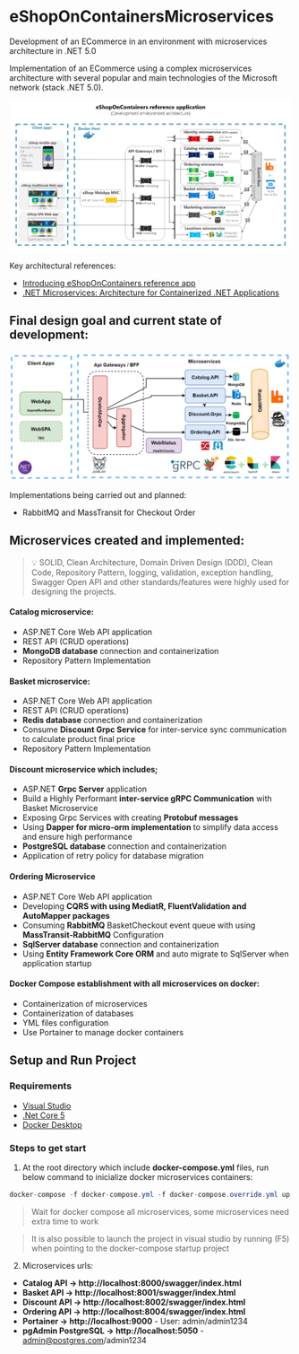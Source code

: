 # eShopOnContainersMicroservices
Development of an ECommerce in an environment with microservices architecture in .NET 5.0

Implementation of an ECommerce using a complex microservices architecture with several popular and main technologies of the Microsoft network (stack .NET 5.0).

![Microsoft_eShopOn](/helperResourcesAssets/eShopOnContainers-Architecture-Microsoft.png)

Key architectural references:
* [Introducing eShopOnContainers reference app](https://docs.microsoft.com/en-us/dotnet/architecture/cloud-native/introduce-eshoponcontainers-reference-app)
* [.NET Microservices: Architecture for Containerized .NET Applications](https://docs.microsoft.com/en-us/dotnet/architecture/microservices/)

## Final design goal and current state of development:

![Microservices_Arch_Applied](/helperResourcesAssets/Applied%20Project%20Architecture.png)

Implementations being carried out and planned:
- RabbitMQ and MassTransit for Checkout Order

## Microservices created and implemented:

> 💡 SOLID, Clean Architecture, Domain Driven Design (DDD), Clean Code, Repository Pattern, logging, validation, exception handling, Swagger Open API and other standards/features were highly used for designing the projects.

#### Catalog microservice: 
* ASP.NET Core Web API application 
* REST API (CRUD operations)
* **MongoDB database** connection and containerization
* Repository Pattern Implementation

#### Basket microservice: 
* ASP.NET Core Web API application 
* REST API (CRUD operations)
* **Redis database** connection and containerization
* Consume **Discount Grpc Service** for inter-service sync communication to calculate product final price
* Repository Pattern Implementation

#### Discount microservice which includes;
* ASP.NET **Grpc Server** application
* Build a Highly Performant **inter-service gRPC Communication** with Basket Microservice
* Exposing Grpc Services with creating **Protobuf messages**
* Using **Dapper for micro-orm implementation** to simplify data access and ensure high performance
* **PostgreSQL database** connection and containerization
* Application of retry policy for database migration

#### Ordering Microservice
* ASP.NET Core Web API application 
* Developing **CQRS with using MediatR, FluentValidation and AutoMapper packages**
* Consuming **RabbitMQ** BasketCheckout event queue with using **MassTransit-RabbitMQ** Configuration
* **SqlServer database** connection and containerization
* Using **Entity Framework Core ORM** and auto migrate to SqlServer when application startup

#### Docker Compose establishment with all microservices on docker:
* Containerization of microservices
* Containerization of databases
* YML files configuration
* Use Portainer to manage docker containers

## Setup and Run Project

### Requirements

* [Visual Studio](https://visualstudio.microsoft.com/downloads/)
* [.Net Core 5](https://dotnet.microsoft.com/download/dotnet-core/5)
* [Docker Desktop](https://www.docker.com/products/docker-desktop)

### Steps to get start

1. At the root directory which include **docker-compose.yml** files, run below command to inicialize docker microservices containers:
```csharp
docker-compose -f docker-compose.yml -f docker-compose.override.yml up -d
```
> Wait for docker compose all microservices, some microservices need extra time to work

> It is also possible to launch the project in visual studio by running (F5) when pointing to the docker-compose startup project

2. Microservices urls:

* **Catalog API -> http://localhost:8000/swagger/index.html**
* **Basket API -> http://localhost:8001/swagger/index.html**
* **Discount API -> http://localhost:8002/swagger/index.html**
* **Ordering API -> http://localhost:8004/swagger/index.html**
* **Portainer -> http://localhost:9000** - User: admin/admin1234
* **pgAdmin PostgreSQL -> http://localhost:5050** - admin@postgres.com/admin1234
